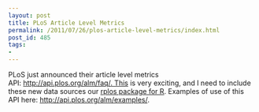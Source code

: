 ```yaml
---
layout: post
title: PLoS Article Level Metrics
permalink: /2011/07/26/plos-article-level-metrics/index.html
post_id: 485
tags: 
- 
---
```


PLoS just announced their article level metrics API: http://api.plos.org/alm/faq/. This is very exciting, and I need to include these new data sources our <a href="https://github.com/SChamberlain/rplos" target="_blank">rplos package for R</a>. Examples of use of this API here: http://api.plos.org/alm/examples/.